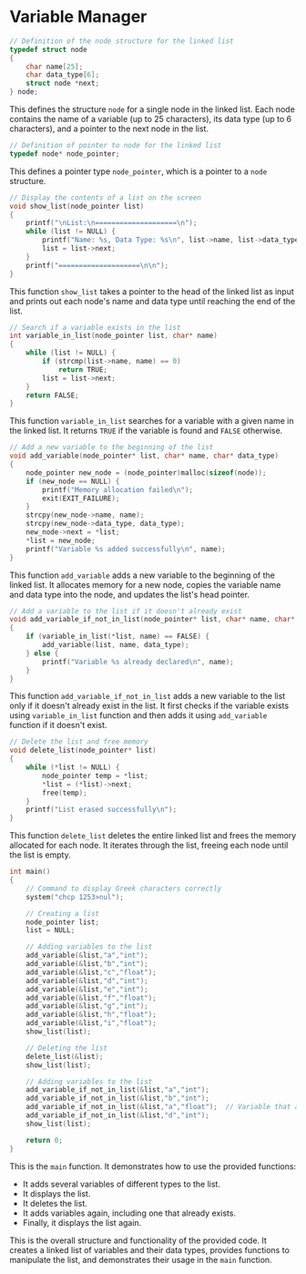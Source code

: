 # Variable Manager




```c
// Definition of the node structure for the linked list
typedef struct node
{
    char name[25];
    char data_type[6];
    struct node *next;
} node;
```
This defines the structure `node` for a single node in the linked list. Each node contains the name of a variable (up to 25 characters), its data type (up to 6 characters), and a pointer to the next node in the list.

```c
// Definition of pointer to node for the linked list
typedef node* node_pointer;
```
This defines a pointer type `node_pointer`, which is a pointer to a `node` structure.

```c
// Display the contents of a list on the screen
void show_list(node_pointer list)
{
    printf("\nList:\n====================\n");
    while (list != NULL) {
        printf("Name: %s, Data Type: %s\n", list->name, list->data_type);
        list = list->next;
    }
    printf("====================\n\n");
}
```
This function `show_list` takes a pointer to the head of the linked list as input and prints out each node's name and data type until reaching the end of the list.

```c
// Search if a variable exists in the list
int variable_in_list(node_pointer list, char* name)
{
    while (list != NULL) {
        if (strcmp(list->name, name) == 0)
            return TRUE;
        list = list->next;
    }
    return FALSE;
}
```
This function `variable_in_list` searches for a variable with a given name in the linked list. It returns `TRUE` if the variable is found and `FALSE` otherwise.

```c
// Add a new variable to the beginning of the list
void add_variable(node_pointer* list, char* name, char* data_type)
{
    node_pointer new_node = (node_pointer)malloc(sizeof(node));
    if (new_node == NULL) {
        printf("Memory allocation failed\n");
        exit(EXIT_FAILURE);
    }
    strcpy(new_node->name, name);
    strcpy(new_node->data_type, data_type);
    new_node->next = *list;
    *list = new_node;
    printf("Variable %s added successfully\n", name);
}
```
This function `add_variable` adds a new variable to the beginning of the linked list. It allocates memory for a new node, copies the variable name and data type into the node, and updates the list's head pointer.

```c
// Add a variable to the list if it doesn't already exist
void add_variable_if_not_in_list(node_pointer* list, char* name, char* data_type)
{
    if (variable_in_list(*list, name) == FALSE) {
        add_variable(list, name, data_type);
    } else {
        printf("Variable %s already declared\n", name);
    }
}
```
This function `add_variable_if_not_in_list` adds a new variable to the list only if it doesn't already exist in the list. It first checks if the variable exists using `variable_in_list` function and then adds it using `add_variable` function if it doesn't exist.

```c
// Delete the list and free memory
void delete_list(node_pointer* list)
{
    while (*list != NULL) {
        node_pointer temp = *list;
        *list = (*list)->next;
        free(temp);
    }
    printf("List erased successfully\n");
}
```
This function `delete_list` deletes the entire linked list and frees the memory allocated for each node. It iterates through the list, freeing each node until the list is empty.

```c
int main()
{
    // Command to display Greek characters correctly
    system("chcp 1253>nul");

    // Creating a list
    node_pointer list;
    list = NULL;

    // Adding variables to the list
    add_variable(&list,"a","int");
    add_variable(&list,"b","int");
    add_variable(&list,"c","float");
    add_variable(&list,"d","int");
    add_variable(&list,"e","int");
    add_variable(&list,"f","float");
    add_variable(&list,"g","int");
    add_variable(&list,"h","float");
    add_variable(&list,"i","float");
    show_list(list);

    // Deleting the list
    delete_list(&list);
    show_list(list);

    // Adding variables to the list
    add_variable_if_not_in_list(&list,"a","int");
    add_variable_if_not_in_list(&list,"b","int");
    add_variable_if_not_in_list(&list,"a","float");  // Variable that already exists in the list
    add_variable_if_not_in_list(&list,"d","int");
    show_list(list);

    return 0;
}
```
This is the `main` function. It demonstrates how to use the provided functions:
- It adds several variables of different types to the list.
- It displays the list.
- It deletes the list.
- It adds variables again, including one that already exists.
- Finally, it displays the list again.

This is the overall structure and functionality of the provided code. It creates a linked list of variables and their data types, provides functions to manipulate the list, and demonstrates their usage in the `main` function.
